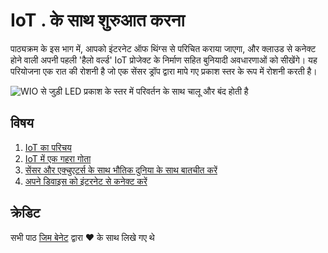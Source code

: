 # IoT . के साथ शुरुआत करना

पाठ्यक्रम के इस भाग में, आपको इंटरनेट ऑफ थिंग्स से परिचित कराया जाएगा, और क्लाउड से कनेक्ट होने वाली अपनी पहली 'हैलो वर्ल्ड' IoT प्रोजेक्ट के निर्माण सहित बुनियादी अवधारणाओं को सीखेंगे। यह परियोजना एक रात की रोशनी है जो एक सेंसर ड्रॉप द्वारा मापे गए प्रकाश स्तर के रूप में रोशनी करती है।

![WIO से जुड़ी LED प्रकाश के स्तर में परिवर्तन के साथ चालू और बंद होती है](https://github.com/microsoft/IoT-For-Beginners/blob/main/images/wio-running-assignment-1-1.gif?raw=true)

## विषय

1. [IoT का परिचय](lessons/1-introduction-to-iot/README.md)
1. [IoT में एक गहरा गोता](lessons/2-deeper-dive/README.md)
1. [सेंसर और एक्चुएटर्स के साथ भौतिक दुनिया के साथ बातचीत करें](lessons/3-sensors-and-actuators/README.md)
1. [अपने डिवाइस को इंटरनेट से कनेक्ट करें](lessons/4-connect-internet/README.md)

## क्रेडिट

सभी पाठ [जिम बेनेट](https://GitHub.com/JimBobBennett) द्वारा ♥️ के साथ लिखे गए थे
